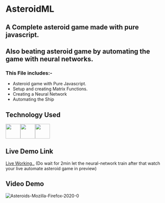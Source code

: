 # AsteroidML

 ## A Complete asteroid game made with pure javascript.

 ## Also beating asteroid game by automating the game with neural networks.

 ### This File includes:-
 
 - Asteroid game with Pure Javascript.
 - Setup and creating Matrix Functions.
 - Creating a Neural Network
 - Automating the Ship 
 
 ## Technology Used
<img src="https://i.ibb.co/Kr2BhD1/icons8-javascript-48.png" width="48" height="48" /><img src="https://img.icons8.com/color/48/000000/html-5.png" width="48" height="48" /><img src="https://img.icons8.com/color/64/000000/artificial-intelligence.png" width="48" height="48" />

## Live Demo Link
[Live Working..](https://codepen.io/Prateek15/project/editor/ABdzMR) (Do wait for 2min let the neural-network train after that watch your live automate asteroid game in preview)
 
 ## Video Demo

![Asteroids-Mozilla-Firefox-2020-0](https://user-images.githubusercontent.com/65122191/91652554-2d1c5380-eab6-11ea-9827-586ac782b5b1.gif)


